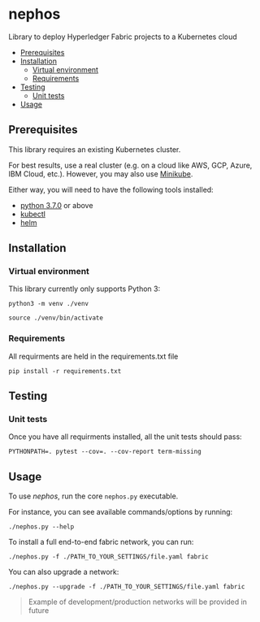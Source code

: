 # nephos

Library to deploy Hyperledger Fabric projects to a Kubernetes cloud

   * [Prerequisites](#prerequisites)
   * [Installation](#installation)
      * [Virtual environment](#virtual-environment)
      * [Requirements](#requirements)
   * [Testing](#testing)
      * [Unit tests](#unit-tests)
   * [Usage](#usage)

## Prerequisites

This library requires an existing Kubernetes cluster.

For best results, use a real cluster (e.g. on a cloud like AWS, GCP, Azure, IBM Cloud, etc.). However, you may also use [Minikube](https://kubernetes.io/docs/setup/minikube/).

Either way, you will need to have the following tools installed:

- [python 3.7.0](https://www.python.org/downloads/release/python-370/) or above
- [kubectl](https://kubernetes.io/docs/tasks/tools/install-kubectl/)
- [helm](https://docs.helm.sh/using_helm/#installing-helm)

## Installation

### Virtual environment

This library currently only supports Python 3:

    python3 -m venv ./venv

    source ./venv/bin/activate

### Requirements

All requirments are held in the requirements.txt file

    pip install -r requirements.txt

## Testing

### Unit tests

Once you have all requirments installed, all the unit tests should pass:

    PYTHONPATH=. pytest --cov=. --cov-report term-missing

## Usage

To use *nephos*, run the core `nephos.py` executable.

For instance, you can see available commands/options by running:

    ./nephos.py --help

To install a full end-to-end fabric network, you can run:

    ./nephos.py -f ./PATH_TO_YOUR_SETTINGS/file.yaml fabric

You can also upgrade a network:

    ./nephos.py --upgrade -f ./PATH_TO_YOUR_SETTINGS/file.yaml fabric

> Example of development/production networks will be provided in future
